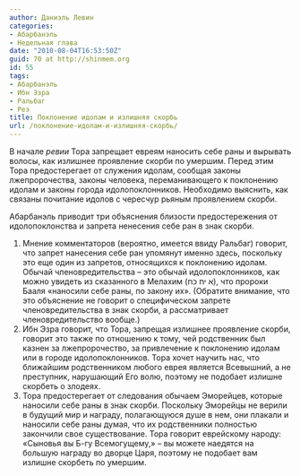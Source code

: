 ```yaml
---
author: Даниэль Левин
categories:
- Абарбанэль
- Недельная глава
date: "2010-08-04T16:53:50Z"
guid: 70 at http://shinmem.org
id: 55
tags:
- Абарбанэль
- Ибн Эзра
- Ральбаг
- Реэ
title: Поклонение идолам и излишняя скорбь
url: /поклонение-идолам-и-излишняя-скорбь/
---
```

<!--more-->

В начале _ревии_ Тора запрещает евреям наносить себе раны и вырывать волосы, как излишнее проявление скорби по умершим. Перед этим Тора предостерегает от служения идолам, сообщая законы лжепророчества, законы человека, переманивающего к поклонению идолам и законы города идолопоклонников. Необходимо выяснить, как связаны почитание идолов с чересчур рьяным проявлением скорби.

Абарбанэль приводит три объяснения близости предостережения от идолопоклонства и запрета ненесения себе ран в знак скорби.

  1. Мнение комментаторов (вероятно, имеется ввиду Ральбаг) говорит, что запрет нанесения себе ран упомянут именно здесь, поскольку это еще один из запретов, относящихся к поклонению идолам. Обычай членовредительства &#8211; это обычай идолопоклонников, как можно увидеть из сказанного в Мелахим (<span lang="he-IL" dir="rtl">א יח כח</span>), что пророки Бааля «наносили себе раны, по закону их». (Обратите внимание, что это объяснение не говорит о специфическом запрете членовредительства в знак скорби, а рассматривает членовредительство вообще.)
  2. Ибн Эзра говорит, что Тора, запрещая излишнее проявление скорби, говорит это также по отношению к тому, чей родственник был казнен за лжепророчество, за привлечение к поклонению идолам или в городе идолопоклонников. Тора хочет научить нас, что ближайшим родственником любого еврея является Всевышний, а не преступник, нарушающий Его волю, поэтому не подобает излишне скорбеть о злодеях.
  3. Тора предостерегает от следования обычаем Эморейцев, которые наносили себе раны в знак скорби. Поскольку Эморейцы не верили в будущий мир и награду, полагающуюся душе в нем, они плакали и наносили себе раны думая, что их родственники полностью закончили свое существование. Тора говорит еврейскому народу: «Сыновья вы Б-гу Всемогущему,» &#8211; вы можете наедятся на большую награду во дворце Царя, поэтому не подобает вам излишне скорбеть по умершим.